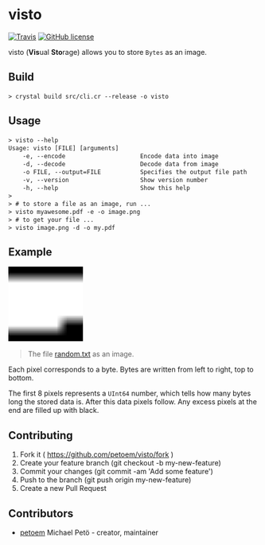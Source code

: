 # visto

[![Travis](https://img.shields.io/travis/petoem/visto.svg?style=flat-square)](https://travis-ci.org/petoem/visto)
[![GitHub license](https://img.shields.io/badge/license-MIT-blue.svg?style=flat-square)](https://github.com/petoem/visto/blob/master/LICENSE) 

visto (**Vis**ual **Sto**rage) allows you to store `Bytes` as an image. 

## Build

```
> crystal build src/cli.cr --release -o visto
```

## Usage

```
> visto --help
Usage: visto [FILE] [arguments]
    -e, --encode                     Encode data into image
    -d, --decode                     Decode data from image
    -o FILE, --output=FILE           Specifies the output file path
    -v, --version                    Show version number
    -h, --help                       Show this help
> 
> # to store a file as an image, run ...
> visto myawesome.pdf -e -o image.png
> # to get your file ...
> visto image.png -d -o my.pdf
```

## Example

<img src="example.png" width="150">

> The file [random.txt](spec/random.txt) as an image.

Each pixel corresponds to a byte.
Bytes are written from left to right, top to bottom.

The first 8 pixels represents a `UInt64` number, which tells how many bytes long the stored data is. 
After this data pixels follow. Any excess pixels at the end are filled up with black.

## Contributing

1. Fork it ( https://github.com/petoem/visto/fork )
2. Create your feature branch (git checkout -b my-new-feature)
3. Commit your changes (git commit -am 'Add some feature')
4. Push to the branch (git push origin my-new-feature)
5. Create a new Pull Request

## Contributors

- [petoem](https://github.com/petoem) Michael Petö - creator, maintainer
